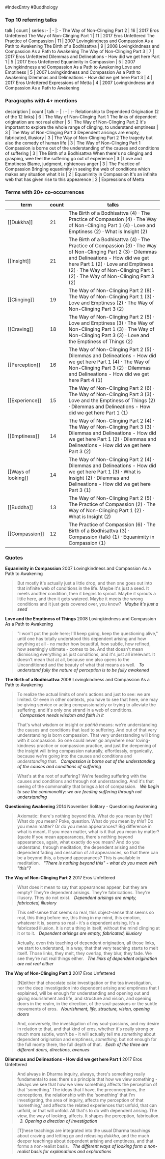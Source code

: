 #IndexEntry #Buddhology

### Top 10 referring talks
talk | count | series
:- | - |: -
<a data-href="The Way of Non-Clinging Part 2" class="internal-link">The Way of Non-Clinging Part 2</a> | 16 | <a data-href="2017 Eros Unfettered" class="internal-link">2017 Eros Unfettered</a>
<a data-href="The Way of Non-Clinging Part 1" class="internal-link">The Way of Non-Clinging Part 1</a> | 11 | <a data-href="2017 Eros Unfettered" class="internal-link">2017 Eros Unfettered</a>
<a data-href="The Practice of Compassion" class="internal-link">The Practice of Compassion</a> | 11 | <a data-href="2007 Lovingkindness and Compassion As a Path to Awakening" class="internal-link">2007 Lovingkindness and Compassion As a Path to Awakening</a>
<a data-href="The Birth of a Bodhisattva" class="internal-link">The Birth of a Bodhisattva</a> | 9 | <a data-href="2008 Lovingkindness and Compassion As a Path to Awakening" class="internal-link">2008 Lovingkindness and Compassion As a Path to Awakening</a>
<a data-href="The Way of Non-Clinging Part 3" class="internal-link">The Way of Non-Clinging Part 3</a> | 7 | <a data-href="2017 Eros Unfettered" class="internal-link">2017 Eros Unfettered</a>
<a data-href="Dilemmas and Delineations - How did we get here Part 1" class="internal-link">Dilemmas and Delineations - How did we get here Part 1</a> | 5 | <a data-href="2017 Eros Unfettered" class="internal-link">2017 Eros Unfettered</a>
<a data-href="Equanimity in Compassion" class="internal-link">Equanimity in Compassion</a> | 5 | <a data-href="2007 Lovingkindness and Compassion As a Path to Awakening" class="internal-link">2007 Lovingkindness and Compassion As a Path to Awakening</a>
<a data-href="Love and Emptiness" class="internal-link">Love and Emptiness</a> | 5 | <a data-href="2007 Lovingkindness and Compassion As a Path to Awakening" class="internal-link">2007 Lovingkindness and Compassion As a Path to Awakening</a>
<a data-href="Dilemmas and Delineations - How did we get here Part 3" class="internal-link">Dilemmas and Delineations - How did we get here Part 3</a> | 4 | <a data-href="2017 Eros Unfettered" class="internal-link">2017 Eros Unfettered</a>
<a data-href="Expressions of Metta" class="internal-link">Expressions of Metta</a> | 4 | <a data-href="2007 Lovingkindness and Compassion As a Path to Awakening" class="internal-link">2007 Lovingkindness and Compassion As a Path to Awakening</a>

### Paragraphs with 4+ mentions
description | count | talk
:- | : - | :-
<a aria-label-position="top" aria-label="The Way of Non-Clinging Part 1 > Relationship to Dependend Origination 2 of the 12 links" data-href="The Way of Non-Clinging Part 1#Relationship to Dependend Origination 2 of the 12 links" class="internal-link">Relationship to Dependend Origination (2 of the 12 links)</a> | 6 | <a data-href="The Way of Non-Clinging Part 1" class="internal-link">The Way of Non-Clinging Part 1</a>
<a aria-label-position="top" aria-label="The Way of Non-Clinging Part 2 > The links of dependent origination are not real either" data-href="The Way of Non-Clinging Part 2#The links of dependent origination are not real either" class="internal-link">The links of dependent origination are not real either</a> | 5 | <a data-href="The Way of Non-Clinging Part 2" class="internal-link">The Way of Non-Clinging Part 2</a>
<a aria-label-position="top" aria-label="The Way of Non-Clinging Part 3 > Its important to explore the whole range of clinging to understand emptiness" data-href="The Way of Non-Clinging Part 3#It's important to explore the whole range of clinging to understand emptiness" class="internal-link">It&#x27;s important to explore the whole range of clinging, to understand emptiness</a> | 3 | <a data-href="The Way of Non-Clinging Part 3" class="internal-link">The Way of Non-Clinging Part 3</a>
<a aria-label-position="top" aria-label="The Way of Non-Clinging Part 2 > Dependent arisings are empty fabricated illusiory" data-href="The Way of Non-Clinging Part 2#Dependent arisings are empty fabricated illusiory" class="internal-link">Dependent arisings are empty, fabricated, illusiory</a> | 3 | <a data-href="The Way of Non-Clinging Part 2" class="internal-link">The Way of Non-Clinging Part 2</a>
<a aria-label-position="top" aria-label="The Way of Non-Clinging Part 1 > The tragedy but also the comedy of human life" data-href="The Way of Non-Clinging Part 1#The tragedy but also the comedy of human life" class="internal-link">The tragedy but also the comedy of human life</a> | 3 | <a data-href="The Way of Non-Clinging Part 1" class="internal-link">The Way of Non-Clinging Part 1</a>
<a aria-label-position="top" aria-label="The Birth of a Bodhisattva > Compassion is borne out of the understanding of the causes and conditions of suffering" data-href="The Birth of a Bodhisattva#Compassion is borne out of the understanding of the causes and conditions of suffering" class="internal-link">Compassion is borne out of the understanding of the causes and conditions of suffering</a> | 3 | <a data-href="The Birth of a Bodhisattva" class="internal-link">The Birth of a Bodhisattva</a>
<a aria-label-position="top" aria-label="Love and Emptiness > When theres no clinging and grasping wee feel the suffering go out of experience" data-href="Love and Emptiness#When there's no clinging and grasping wee feel the suffering go out of experience" class="internal-link">When there&#x27;s no clinging and grasping, wee feel the suffering go out of experience</a> | 3 | <a data-href="Love and Emptiness" class="internal-link">Love and Emptiness</a>
<a aria-label-position="top" aria-label="The Practice of Compassion > Blame judgment rightenous anger" data-href="The Practice of Compassion#Blame judgment rightenous anger" class="internal-link">Blame, judgment, rightenous anger</a> | 3 | <a data-href="The Practice of Compassion" class="internal-link">The Practice of Compassion</a>
<a aria-label-position="top" aria-label="Equanimity in Compassion > Bringing equanimity in seeing the web of conditions which makes any situation what it is" data-href="Equanimity in Compassion#Bringing equanimity in seeing the web of conditions which makes any situation what it is" class="internal-link">Bringing equanimity in seeing the web of conditions which makes any situation what it is</a> | 2 | <a data-href="Equanimity in Compassion" class="internal-link">Equanimity in Compassion</a>
<a aria-label-position="top" aria-label="Expressions of Metta > Its an infinite web that has given rise to this appearence" data-href="Expressions of Metta#It's an infinite web that has given rise to this appearence" class="internal-link">It&#x27;s an infinite web that has given rise to this appearence</a> | 2 | <a data-href="Expressions of Metta" class="internal-link">Expressions of Metta</a>

### Terms with 20+ co-occurrences
term | count | talks
-|-|-
[[Dukkha]] | 21 | <span class="counts"><a data-href="The Birth of a Bodhisattva" class="internal-link">The Birth of a Bodhisattva</a> (4) · <a data-href="The Practice of Compassion" class="internal-link">The Practice of Compassion</a> (4) · <a data-href="The Way of Non-Clinging Part 1" class="internal-link">The Way of Non-Clinging Part 1</a> (4) · <a data-href="Love and Emptiness" class="internal-link">Love and Emptiness</a> (2) · <a data-href="What is Insight" class="internal-link">What is Insight</a> (2)</span> 
[[Insight]] | 21 | <span class="counts"><a data-href="The Birth of a Bodhisattva" class="internal-link">The Birth of a Bodhisattva</a> (4) · <a data-href="The Practice of Compassion" class="internal-link">The Practice of Compassion</a> (3) · <a data-href="The Way of Non-Clinging Part 2" class="internal-link">The Way of Non-Clinging Part 2</a> (3) · <a data-href="Dilemmas and Delineations - How did we get here Part 1" class="internal-link">Dilemmas and Delineations - How did we get here Part 1</a> (2) · <a data-href="Love and Emptiness" class="internal-link">Love and Emptiness</a> (2) · <a data-href="The Way of Non-Clinging Part 1" class="internal-link">The Way of Non-Clinging Part 1</a> (2) · <a data-href="The Way of Non-Clinging Part 3" class="internal-link">The Way of Non-Clinging Part 3</a> (2)</span> 
[[Clinging]] | 19 | <span class="counts"><a data-href="The Way of Non-Clinging Part 2" class="internal-link">The Way of Non-Clinging Part 2</a> (8) · <a data-href="The Way of Non-Clinging Part 1" class="internal-link">The Way of Non-Clinging Part 1</a> (3) · <a data-href="Love and Emptiness" class="internal-link">Love and Emptiness</a> (2) · <a data-href="The Way of Non-Clinging Part 3" class="internal-link">The Way of Non-Clinging Part 3</a> (2)</span> 
[[Craving]] | 18 | <span class="counts"><a data-href="The Way of Non-Clinging Part 2" class="internal-link">The Way of Non-Clinging Part 2</a> (5) · <a data-href="Love and Emptiness" class="internal-link">Love and Emptiness</a> (3) · <a data-href="The Way of Non-Clinging Part 1" class="internal-link">The Way of Non-Clinging Part 1</a> (3) · <a data-href="The Way of Non-Clinging Part 3" class="internal-link">The Way of Non-Clinging Part 3</a> (3) · <a data-href="Love and the Emptiness of Things" class="internal-link">Love and the Emptiness of Things</a> (2)</span> 
[[Perception]] | 16 | <span class="counts"><a data-href="The Way of Non-Clinging Part 2" class="internal-link">The Way of Non-Clinging Part 2</a> (5) · <a data-href="Dilemmas and Delineations - How did we get here Part 1" class="internal-link">Dilemmas and Delineations - How did we get here Part 1</a> (4) · <a data-href="The Way of Non-Clinging Part 3" class="internal-link">The Way of Non-Clinging Part 3</a> (2) · <a data-href="Dilemmas and Delineations - How did we get here Part 4" class="internal-link">Dilemmas and Delineations - How did we get here Part 4</a> (1)</span> 
[[Experience]] | 15 | <span class="counts"><a data-href="The Way of Non-Clinging Part 2" class="internal-link">The Way of Non-Clinging Part 2</a> (6) · <a data-href="The Way of Non-Clinging Part 3" class="internal-link">The Way of Non-Clinging Part 3</a> (3) · <a data-href="Love and the Emptiness of Things" class="internal-link">Love and the Emptiness of Things</a> (2) · <a data-href="Dilemmas and Delineations - How did we get here Part 1" class="internal-link">Dilemmas and Delineations - How did we get here Part 1</a> (1)</span> 
[[Emptiness]] | 14 | <span class="counts"><a data-href="The Way of Non-Clinging Part 2" class="internal-link">The Way of Non-Clinging Part 2</a> (4) · <a data-href="The Way of Non-Clinging Part 3" class="internal-link">The Way of Non-Clinging Part 3</a> (3) · <a data-href="Dilemmas and Delineations - How did we get here Part 1" class="internal-link">Dilemmas and Delineations - How did we get here Part 1</a> (2) · <a data-href="Dilemmas and Delineations - How did we get here Part 3" class="internal-link">Dilemmas and Delineations - How did we get here Part 3</a> (2)</span> 
[[Ways of looking]] | 14 | <span class="counts"><a data-href="The Way of Non-Clinging Part 2" class="internal-link">The Way of Non-Clinging Part 2</a> (4) · <a data-href="Dilemmas and Delineations - How did we get here Part 1" class="internal-link">Dilemmas and Delineations - How did we get here Part 1</a> (3) · <a data-href="What is Insight" class="internal-link">What is Insight</a> (2) · <a data-href="Dilemmas and Delineations - How did we get here Part 3" class="internal-link">Dilemmas and Delineations - How did we get here Part 3</a> (1)</span> 
[[Buddha]] | 13 | <span class="counts"><a data-href="The Way of Non-Clinging Part 2" class="internal-link">The Way of Non-Clinging Part 2</a> (5) · <a data-href="The Practice of Compassion" class="internal-link">The Practice of Compassion</a> (2) · <a data-href="The Way of Non-Clinging Part 1" class="internal-link">The Way of Non-Clinging Part 1</a> (2) · <a data-href="What is Insight" class="internal-link">What is Insight</a> (2)</span> 
[[Compassion]] | 12 | <span class="counts"><a data-href="The Practice of Compassion" class="internal-link">The Practice of Compassion</a> (6) · <a data-href="The Birth of a Bodhisattva" class="internal-link">The Birth of a Bodhisattva</a> (3) · <a data-href="Compassion (talk)" class="internal-link">Compassion (talk)</a> (1) · <a data-href="Equanimity in Compassion" class="internal-link">Equanimity in Compassion</a> (1)</span> 

### Quotes
**<a data-href="Equanimity in Compassion" class="internal-link">Equanimity in Compassion</a>**
<span class="counts"><a data-href="2007 Lovingkindness and Compassion As a Path to Awakening" class="internal-link">2007 Lovingkindness and Compassion As a Path to Awakening</a></span>
> But mostly it's actually just a little drop, and then one goes out into that infinite web of conditions in the life. Maybe it's just a seed. It meets another condition, then it begins to sprout. Maybe it sprouts a little here, and then it gets watered. Maybe it meets the wrong conditions and it just gets covered over, you know? &nbsp;&nbsp;<span class="counts">_<a aria-label-position="top" aria-label="Equanimity in Compassion > Maybe its just a seed" data-href="Equanimity in Compassion#Maybe it's just a seed" class="internal-link">Maybe it&#x27;s just a seed</a>_</span>

**<a data-href="Love and the Emptiness of Things" class="internal-link">Love and the Emptiness of Things</a>**
<span class="counts"><a data-href="2008 Lovingkindness and Compassion As a Path to Awakening" class="internal-link">2008 Lovingkindness and Compassion As a Path to Awakening</a></span>
> "I won't put the pole here; I'll keep going, keep the questioning alive," until one has totally understood this dependent arising and how anything at all - no matter how beautiful, how subtle, how refined, how seemingly ultimate - comes to be. And that doesn't mean dismissing everything as just conditions, and it's just all irrelevant. It doesn't mean that at all, because one also opens to the Unconditioned and the beauty of what that means as well. &nbsp;&nbsp;<span class="counts">_<a aria-label-position="top" aria-label="Love and the Emptiness of Things > To understand fully the nature of perception is to be fully awakened" data-href="Love and the Emptiness of Things#To understand fully the nature of perception is to be fully awakened" class="internal-link">To understand fully the nature of perception is to be fully awakened</a>_</span>

**<a data-href="The Birth of a Bodhisattva" class="internal-link">The Birth of a Bodhisattva</a>**
<span class="counts"><a data-href="2008 Lovingkindness and Compassion As a Path to Awakening" class="internal-link">2008 Lovingkindness and Compassion As a Path to Awakening</a></span>
> To realize the actual limits of one's actions and just to see: we are limited. Or even in other contexts, you have to see that here, one may be giving service or acting compassionately or trying to alleviate the suffering, and it's only one strand in a web of conditions. &nbsp;&nbsp;<span class="counts">_<a aria-label-position="top" aria-label="The Birth of a Bodhisattva > Compassion needs wisdom and faith in it" data-href="The Birth of a Bodhisattva#Compassion needs wisdom and faith in it" class="internal-link">Compassion needs wisdom and faith in it</a>_</span>

> That's what wisdom or insight or _paññā_ means: we're understanding the causes and conditions that lead to suffering. And out of that very understanding is born compassion. That very understanding will bring with it compassion. So one could never go anywhere near loving-kindness practice or compassion practice, and just the deepening of the insight will bring compassion naturally, effortlessly, organically, because we're going into the causes and conditions and _understanding_ that. &nbsp;&nbsp;<span class="counts">_<a aria-label-position="top" aria-label="The Birth of a Bodhisattva > Compassion is borne out of the understanding of the causes and conditions of suffering" data-href="The Birth of a Bodhisattva#Compassion is borne out of the understanding of the causes and conditions of suffering" class="internal-link">Compassion is borne out of the understanding of the causes and conditions of suffering</a>_</span>

> What's at the root of suffering? We're feeding suffering with the causes and conditions and through not understanding. And it's that seeing of the commonality that brings a lot of compassion. &nbsp;&nbsp;<span class="counts">_<a aria-label-position="top" aria-label="The Birth of a Bodhisattva > We begin to see the commonality we are feeding suffering through not understanding" data-href="The Birth of a Bodhisattva#We begin to see the commonality we are feeding suffering through not understanding" class="internal-link">We begin to see the commonality: we are feeding suffering through not understanding</a>_</span>

**<a data-href="Questioning Awakening" class="internal-link">Questioning Awakening</a>**
<span class="counts"><a data-href="2014 November Solitary - Questioning Awakening" class="internal-link">2014 November Solitary - Questioning Awakening</a></span>
> Axiomatic: there's nothing beyond this. What do you mean by _this_? What do you mean? Poke, question. What do you mean by _this_? Do you mean matter? Or do you mean appearances? Big difference in what is meant. If you mean matter, what is it that you mean by matter? {quote If you mean appearances, there's nothing beyond appearances, again, what exactly do you mean? And do you understand, through meditation, the dependent arising and the dependent fading and cessation of all appearances, so that there can be a beyond this, a beyond appearances? This is available in meditation. &nbsp;&nbsp;<span class="counts">_<a aria-label-position="top" aria-label="Questioning Awakening > There is nothing beyond this - what do you mean with this" data-href="Questioning Awakening#There is nothing beyond this - what do you mean with this" class="internal-link">&quot;There is nothing beyond this&quot; - what do you mean with &quot;this&quot;?</a>_</span>

**<a data-href="The Way of Non-Clinging Part 2" class="internal-link">The Way of Non-Clinging Part 2</a>**
<span class="counts"><a data-href="2017 Eros Unfettered" class="internal-link">2017 Eros Unfettered</a></span>
> What does it mean to say that appearances appear, but they are empty? They're dependent arisings. They're fabrications. They're illusory. They do not exist. &nbsp;&nbsp;<span class="counts">_<a aria-label-position="top" aria-label="The Way of Non-Clinging Part 2 > Dependent arisings are empty fabricated illusiory" data-href="The Way of Non-Clinging Part 2#Dependent arisings are empty fabricated illusiory" class="internal-link">Dependent arisings are empty, fabricated, illusiory</a>_</span>

> This self-sense that seems so real, this object-sense that seems so real, this thing before me, this thing in my mind, this emotion, whatever it is, seems so real - it's a dependent arising. It's a fabricated illusion. It is not a thing in itself, without the mind clinging at it or to it. &nbsp;&nbsp;<span class="counts">_<a aria-label-position="top" aria-label="The Way of Non-Clinging Part 2 > Dependent arisings are empty fabricated illusiory" data-href="The Way of Non-Clinging Part 2#Dependent arisings are empty fabricated illusiory" class="internal-link">Dependent arisings are empty, fabricated, illusiory</a>_</span>

> Actually, even this teaching of dependent origination, all those links, we start to understand, in a way, that that very teaching starts to melt itself. Those links, they melt, they overlap, they blur, they fade. We see they're not real things either. &nbsp;&nbsp;<span class="counts">_<a aria-label-position="top" aria-label="The Way of Non-Clinging Part 2 > The links of dependent origination are not real either" data-href="The Way of Non-Clinging Part 2#The links of dependent origination are not real either" class="internal-link">The links of dependent origination are not real either</a>_</span>

**<a data-href="The Way of Non-Clinging Part 3" class="internal-link">The Way of Non-Clinging Part 3</a>**
<span class="counts"><a data-href="2017 Eros Unfettered" class="internal-link">2017 Eros Unfettered</a></span>
> [N]either that chocolate cake investigation or the tea investigation, nor the deep investigation into dependent arising and emptiness that I explained, will be enough for understanding and opening out and giving nourishment and life, and structure and vision, and opening doors in the realm, in the direction, of the soul-passions or the subtle movements of eros. &nbsp;&nbsp;<span class="counts">_<a aria-label-position="top" aria-label="The Way of Non-Clinging Part 3 > Nourishment life structure vision opening doors" data-href="The Way of Non-Clinging Part 3#Nourishment life structure vision opening doors" class="internal-link">Nourishment, life, structure, vision, opening doors</a>_</span>

> And, conversely, the investigation of my soul-passions, and my desire in relation to that, and that kind of eros, whether it's really strong or much more subtle, won't be - it will actually tell me _something_ about dependent origination and emptiness, _something_, but not enough for the full monty there, the full depth of that. &nbsp;&nbsp;<span class="counts">_<a aria-label-position="top" aria-label="The Way of Non-Clinging Part 3 > Each of the three are different doors directions avenues" data-href="The Way of Non-Clinging Part 3#Each of the three are different doors directions avenues" class="internal-link">Each of the three are different doors, directions, avenues</a>_</span>

**<a data-href="Dilemmas and Delineations - How did we get here Part 1" class="internal-link">Dilemmas and Delineations - How did we get here Part 1</a>**
<span class="counts"><a data-href="2017 Eros Unfettered" class="internal-link">2017 Eros Unfettered</a></span>
> And always in Dharma inquiry, always, there's something really fundamental to see: there's a principle that how we view something - always we see that how we view something affects the perception of that 'something.' The ideas that I have, the preconceptions, the conceptions, the relationship with the 'something' that I'm investigating, the area of inquiry, affects my perception of that 'something,' and affects the related experiences that unfold, that can unfold, or that will unfold. All that's to do with dependent arising. The view, the way of looking, affects. It shapes the perception, fabrication. &nbsp;&nbsp;<span class="counts">_<a aria-label-position="top" aria-label="Dilemmas and Delineations - How did we get here Part 1 > 3 Opening a direction of investigation" data-href="Dilemmas and Delineations - How did we get here Part 1#3 Opening a direction of investigation" class="internal-link">3. Opening a direction of investigation</a>_</span>

> [T]hese teachings are integrated into the usual Dharma teachings about craving and letting go and releasing _dukkha_, and the much deeper teachings about dependent arising and emptiness, and that forms a non-realist basis. &nbsp;&nbsp;<span class="counts">_<a aria-label-position="top" aria-label="Dilemmas and Delineations - How did we get here Part 1 > The different ways of looking form a non-realist basis for explanations and explorations" data-href="Dilemmas and Delineations - How did we get here Part 1#The different ways of looking form a non-realist basis for explanations and explorations" class="internal-link">The different ways of looking form a non-realist basis for explanations and explorations</a>_</span>


